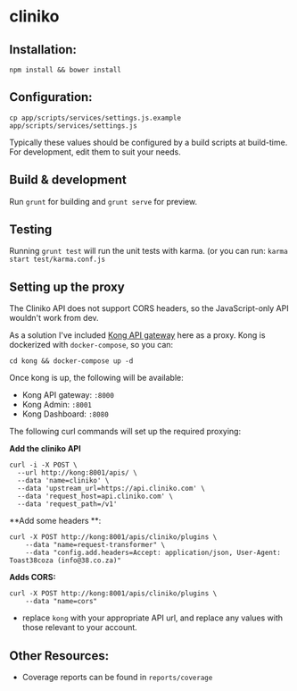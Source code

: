 # cliniko


## Installation: 

```
npm install && bower install
```
## Configuration:

```
cp app/scripts/services/settings.js.example app/scripts/services/settings.js
```

Typically these values should be configured by a build scripts at build-time. For development, edit them to suit your needs.

## Build & development

Run `grunt` for building and `grunt serve` for preview.



## Testing

Running `grunt test` will run the unit tests with karma. (or you can run: `karma start test/karma.conf.js`

## Setting up the proxy 

The Cliniko API does not support CORS headers, so the JavaScript-only API wouldn't work from dev. 


As a solution I've included [Kong API gateway](http://getkong.com) here as a proxy. Kong is dockerized with `docker-compose`, so you can:

```
cd kong && docker-compose up -d
```

Once kong is up, the following will be available: 

* Kong API gateway: `:8000`
* Kong Admin: `:8001`
* Kong Dashboard: `:8080`

The following curl commands will set up the required proxying:

**Add the cliniko API**

```
curl -i -X POST \
  --url http://kong:8001/apis/ \
  --data 'name=cliniko' \
  --data 'upstream_url=https://api.cliniko.com' \
  --data 'request_host=api.cliniko.com' \
  --data 'request_path=/v1'
```

**Add some headers **:
```
curl -X POST http://kong:8001/apis/cliniko/plugins \
    --data "name=request-transformer" \
    --data "config.add.headers=Accept: application/json, User-Agent: Toast38coza (info@38.co.za)"
```

**Adds CORS:**

```
curl -X POST http://kong:8001/apis/cliniko/plugins \
    --data "name=cors" 
```

* replace `kong` with your appropriate API url, and replace any values with those relevant to your account.

## Other Resources: 

* Coverage reports can be found in `reports/coverage`
